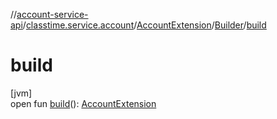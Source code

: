 //[account-service-api](../../../../index.md)/[classtime.service.account](../../index.md)/[AccountExtension](../index.md)/[Builder](index.md)/[build](build.md)

# build

[jvm]\
open fun [build](build.md)(): [AccountExtension](../index.md)
